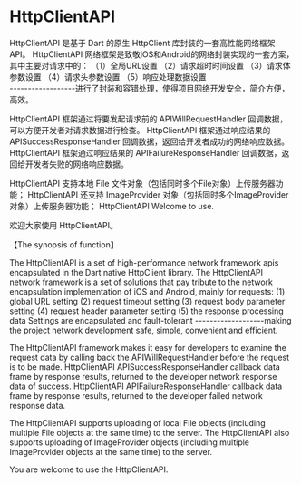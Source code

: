 # HttpClientAPI
HttpClientAPI 是基于 Dart 的原生 HttpClient 库封装的一套高性能网络框架 API。
HttpClientAPI 网络框架是致敬iOS和Android的网络封装实现的一套方案，其中主要对请求中的： 
（1）全局URL设置 
（2）请求超时时间设置
（3）请求体参数设置 
（4）请求头参数设置 
（5）响应处理数据设置    
  ------------------进行了封装和容错处理，使得项目网络开发安全，简介方便，高效。

HttpClientAPI 框架通过将要发起请求前的 APIWillRequestHandler 回调数据，可以方便开发者对请求数据进行检查。
HttpClientAPI 框架通过响应结果的 APISuccessResponseHandler 回调数据，返回给开发者成功的网络响应数据。
HttpClientAPI 框架通过响应结果的 APIFailureResponseHandler 回调数据，返回给开发者失败的网络响应数据。

HttpClientAPI 支持本地 File 文件对象（包括同时多个File对象）上传服务器功能；
HttpClientAPI 还支持 ImageProvider 对象（包括同时多个ImageProvider对象）上传服务器功能；
HttpClientAPI Welcome to use.

欢迎大家使用 HttpClientAPI。


【The synopsis of function】

The HttpClientAPI is a set of high-performance network framework apis encapsulated in the Dart native HttpClient library.
The HttpClientAPI network framework is a set of solutions that pay tribute to the network encapsulation implementation of iOS and Android, mainly for requests:
(1) global URL setting
(2) request timeout setting
(3) request body parameter setting
(4) request header parameter setting
(5) the response processing data Settings are encapsulated and fault-tolerant
 -------------------making the project network development safe, simple, convenient and efficient.

The HttpClientAPI framework makes it easy for developers to examine the request data by calling back the APIWillRequestHandler before the request is to be made.
HttpClientAPI APISuccessResponseHandler callback data frame by response results, returned to the developer network response data of success.
HttpClientAPI APIFailureResponseHandler callback data frame by response results, returned to the developer failed network response data.

The HttpClientAPI supports uploading of local File objects (including multiple File objects at the same time) to the server.
The HttpClientAPI also supports uploading of ImageProvider objects (including multiple ImageProvider objects at the same time) to the server.

You are welcome to use the HttpClientAPI.
